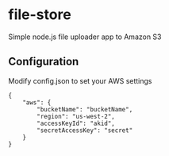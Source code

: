 file-store
==========

Simple node.js file uploader app to Amazon S3

## Configuration

Modify config.json to set your AWS settings

```
{
    "aws": {
        "bucketName": "bucketName",
        "region": "us-west-2",
        "accessKeyId": "akid",
        "secretAccessKey": "secret"
    }
}
```
